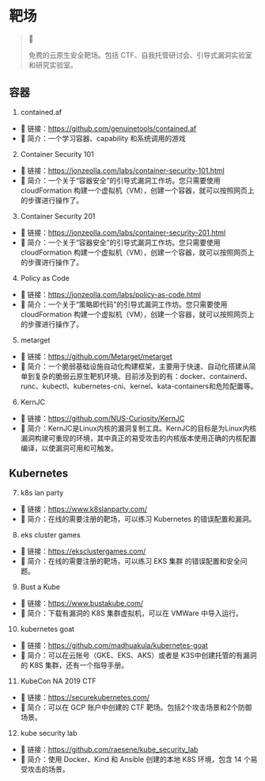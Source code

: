 # 靶场

> 🚥
>
> 免费的云原生安全靶场。包括 CTF、自我托管研讨会、引导式漏洞实验室和研究实验室。

## 容器

1. contained.af

- 🔗 链接：<https://github.com/genuinetools/contained.af>
- 💬 简介：一个学习容器、capability 和系统调用的游戏

2. Container Security 101

- 🔗 链接：<https://jonzeolla.com/labs/container-security-101.html>
- 💬 简介：一个关于“容器安全”的引导式漏洞工作坊。您只需要使用 cloudFormation 构建一个虚拟机（VM），创建一个容器，就可以按照网页上的步骤进行操作了。

3. Container Security 201

- 🔗 链接：<https://jonzeolla.com/labs/container-security-201.html>
- 💬 简介：一个关于“容器安全”的引导式漏洞工作坊。您只需要使用 cloudFormation 构建一个虚拟机（VM），创建一个容器，就可以按照网页上的步骤进行操作了。

4. Policy as Code

- 🔗 链接：<https://jonzeolla.com/labs/policy-as-code.html>
- 💬 简介：一个关于“策略即代码”的引导式漏洞工作坊。您只需要使用 cloudFormation 构建一个虚拟机（VM），创建一个容器，就可以按照网页上的步骤进行操作了。

5. metarget

- 🔗 链接：<https://github.com/Metarget/metarget>
- 💬 简介：一个脆弱基础设施自动化构建框架，主要用于快速、自动化搭建从简单到复杂的脆弱云原生靶机环境。目前涉及到的有：docker、containerd、runc、kubectl、kubernetes-cni、kernel、kata-containers和危险配置等。

6. KernJC

- 🔗 链接：<https://github.com/NUS-Curiosity/KernJC>
- 💬 简介：KernJC是Linux内核的漏洞复制工具。KernJC的目标是为Linux内核漏洞构建可重现的环境，其中真正的易受攻击的内核版本使用正确的内核配置编译，以使漏洞可用和可触发。

## Kubernetes

7. k8s lan party

- 🔗 链接：<https://www.k8slanparty.com/>
- 💬 简介：在线的需要注册的靶场，可以练习 Kubernetes 的错误配置和漏洞。

8. eks cluster games

- 🔗 链接：<https://eksclustergames.com/>
- 💬 简介：在线的需要注册的靶场，可以练习 EKS 集群 的错误配置和安全问题。

9. Bust a Kube

- 🔗 链接：<https://www.bustakube.com/>
- 💬 简介：下载有漏洞的 K8S 集群虚拟机，可以在 VMWare 中导入运行。

10. kubernetes goat

- 🔗 链接：<https://github.com/madhuakula/kubernetes-goat>
- 💬 简介：可以在云账号（GKE、EKS、AKS）或者是 K3S中创建托管的有漏洞的 K8S 集群，还有一个指导手册。

11. KubeCon NA 2019 CTF

- 🔗 链接：<https://securekubernetes.com/>
- 💬 简介：可以在 GCP 账户中创建的 CTF 靶场。包括2个攻击场景和2个防御场景。

12. kube security lab

- 🔗 链接：<https://github.com/raesene/kube_security_lab>
- 💬 简介：使用 Docker、Kind 和 Ansible 创建的本地 K8S 环境，包含 14 个易受攻击的场景。